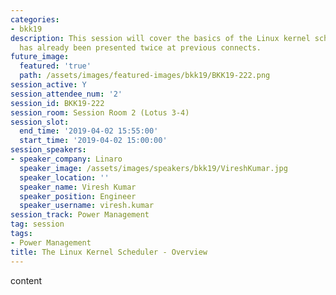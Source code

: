 ```yaml
---
categories:
- bkk19
description: This session will cover the basics of the Linux kernel scheduler. It
  has already been presented twice at previous connects.
future_image:
  featured: 'true'
  path: /assets/images/featured-images/bkk19/BKK19-222.png
session_active: Y
session_attendee_num: '2'
session_id: BKK19-222
session_room: Session Room 2 (Lotus 3-4)
session_slot:
  end_time: '2019-04-02 15:55:00'
  start_time: '2019-04-02 15:00:00'
session_speakers:
- speaker_company: Linaro
  speaker_image: /assets/images/speakers/bkk19/VireshKumar.jpg
  speaker_location: ''
  speaker_name: Viresh Kumar
  speaker_position: Engineer
  speaker_username: viresh.kumar
session_track: Power Management
tag: session
tags:
- Power Management
title: The Linux Kernel Scheduler - Overview
---
```


content